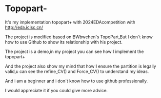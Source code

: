 # Topopart-
It's my implementation topopart+ with 2024EDAcompetition with http://eda.icisc.cn/

The project is modified based on BWbwchen's TopoPart,But I don`t know how to use Github to show its relationship with his project.

The project is a demo,in my project you can see how I implement the topopart+

And the project also show my mind that how I ensure the partition is legally valid,u can see the refine_CV() and Force_CV() to understand my ideas.

And i am a beginner and i don`t know how to use github professionally.

I would appreciate it if you could give more advice.
